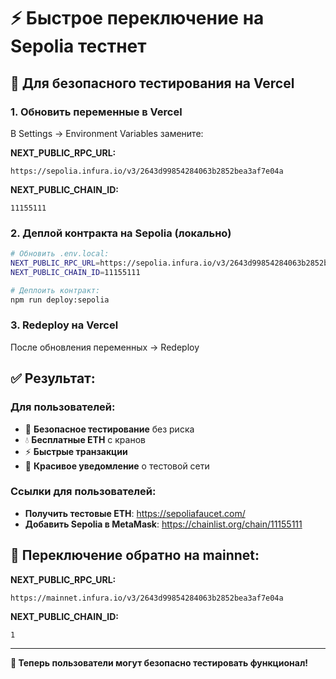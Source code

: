 # ⚡ Быстрое переключение на Sepolia тестнет

## 🎯 Для безопасного тестирования на Vercel

### 1. Обновить переменные в Vercel
В Settings → Environment Variables замените:

**NEXT_PUBLIC_RPC_URL:**
```
https://sepolia.infura.io/v3/2643d99854284063b2852bea3af7e04a
```

**NEXT_PUBLIC_CHAIN_ID:**
```
11155111
```

### 2. Деплой контракта на Sepolia (локально)
```bash
# Обновить .env.local:
NEXT_PUBLIC_RPC_URL=https://sepolia.infura.io/v3/2643d99854284063b2852bea3af7e04a
NEXT_PUBLIC_CHAIN_ID=11155111

# Деплоить контракт:
npm run deploy:sepolia
```

### 3. Redeploy на Vercel
После обновления переменных → Redeploy

## ✅ Результат:

### Для пользователей:
- 🧪 **Безопасное тестирование** без риска
- 💧 **Бесплатные ETH** с кранов
- ⚡ **Быстрые транзакции**
- 🎨 **Красивое уведомление** о тестовой сети

### Ссылки для пользователей:
- **Получить тестовые ETH**: https://sepoliafaucet.com/
- **Добавить Sepolia в MetaMask**: https://chainlist.org/chain/11155111

## 🔄 Переключение обратно на mainnet:

**NEXT_PUBLIC_RPC_URL:**
```
https://mainnet.infura.io/v3/2643d99854284063b2852bea3af7e04a
```

**NEXT_PUBLIC_CHAIN_ID:**
```
1
```

---
**🎉 Теперь пользователи могут безопасно тестировать функционал!**
